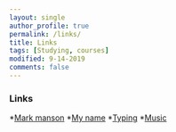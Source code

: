 ```yaml
---
layout: single
author_profile: true
permalink: /links/
title: Links
tags: [Studying, courses]
modified: 9-14-2019
comments: false
---
```


### Links
*[Mark manson](https://markmanson.net/)
*[My name](https://www.imdb.com/title/tt12940504/)
*[Typing](https://www.ratatype.com/learn/)
*[Music](https://soundcloud.com/youngthugworld/the-london)